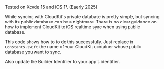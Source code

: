 Tested on Xcode 15 and iOS 17. (Eaerly 2025)

While syncing with CloudKit's private database is pretty simple, but syncing with its public database can be a nightmare. There is no clear guidance on how to implement CloudKit to iOS realtime sync when using public database.

This code shows how to to do this successfully. Just replace in `Constants.swift` the name of your CloudKit container whose public database you want to sync.

Also update the Builder Identifier to your app's identifier.
